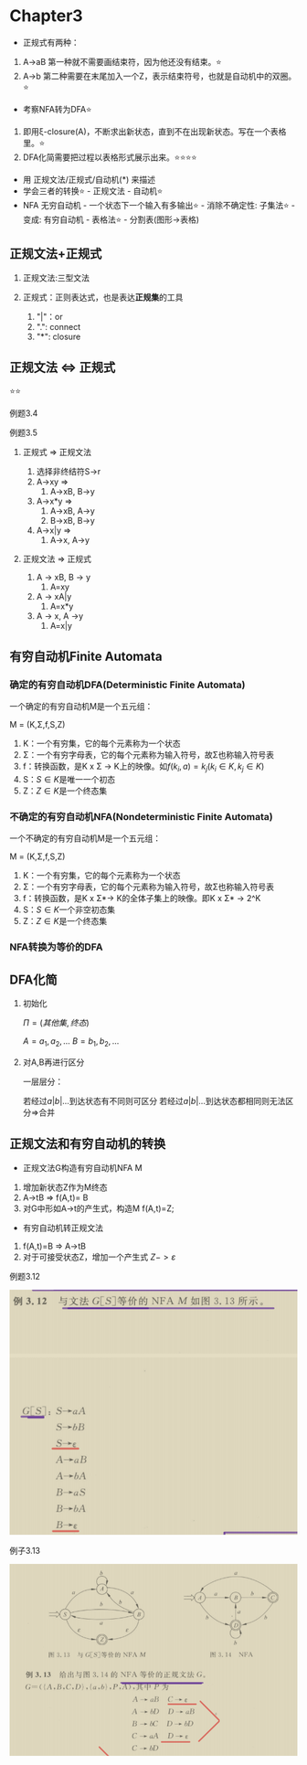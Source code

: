 # Chapter3

- 正规式有两种：

1. A->aB  第一种就不需要画结束符，因为他还没有结束。⭐
2. A->b   第二种需要在末尾加入一个Z，表示结束符号，也就是自动机中的双圈。⭐

- 考察NFA转为DFA⭐

1. 即用ξ-closure(A)，不断求出新状态，直到不在出现新状态。写在一个表格里。⭐
2. DFA化简需要把过程以表格形式展示出来。⭐⭐⭐⭐

- 用 正规文法/正规式/自动机(\*) 来描述
- 学会三者的转换⭐
      - 正规文法 - 自动机⭐
- NFA 无穷自动机
      - 一个状态下一个输入有多输出⭐
      - 消除不确定性: 子集法⭐
          - 变成: 有穷自动机
      - 表格法⭐
      - 分割表(图形->表格)

## 正规文法+正规式

1. 正规文法:三型文法

2. 正规式：正则表达式，也是表达**正规集**的工具
   1. "|"：or
   2. ".": connect
   3. "*": closure

## 正规文法 <=> 正规式

⭐⭐

例题3.4

例题3.5

1. 正规式 => 正规文法
   1. 选择非终结符S->r
   2. A->xy =>
      1. A->xB, B->y
   3. A->x*y =>
      1. A->xB, A->y
      2. B->xB, B->y
   4. A->x|y =>
      1. A->x, A->y

2. 正规文法 => 正规式
   1. A -> xB, B -> y
      1. A=xy
   2. A -> xA|y
      1. A=x*y
   3. A -> x, A ->y
      1. A=x|y

## 有穷自动机Finite Automata

### 确定的有穷自动机DFA(Deterministic Finite Automata)

一个确定的有穷自动机M是一个五元组：

M = (K,Σ,f,S,Z)

1. K：一个有穷集，它的每个元素称为一个状态
2. Σ：一个有穷字母表，它的每个元素称为输入符号，故Σ也称输入符号表
3. f：转换函数，是K x Σ -> K上的映像。如$f(k_i,a) = k_j(k_i \in K,k_j \in K)$
4. S：$S\in K$是唯一一个初态
5. Z：$Z\in K$是一个终态集

### 不确定的有穷自动机NFA(Nondeterministic Finite Automata)

一个不确定的有穷自动机M是一个五元组：

M = (K,Σ,f,S,Z)

1. K：一个有穷集，它的每个元素称为一个状态
2. Σ：一个有穷字母表，它的每个元素称为输入符号，故Σ也称输入符号表
3. f：转换函数，是K x Σ*-> K的全体子集上的映像。即K x Σ* -> 2^K
4. S：$S\in K$一个非空初态集
5. Z：$Z\in K$是一个终态集

### NFA转换为等价的DFA

## DFA化简

1. 初始化

    $\Pi = ({其他集},{终态})$

    $A={a_1,a_2,\dots}$
    $B={b_1,b_2,\dots}$

2. 对A,B再进行区分

    一层层分：

    若经过$a|b|\dots$到达状态有不同则可区分
    若经过$a|b|\dots$到达状态都相同则无法区分=>合并

## 正规文法和有穷自动机的转换

- 正规文法G构造有穷自动机NFA M

1. 增加新状态Z作为M终态
2. A->tB => f(A,t)= B
3. 对G中形如A->t的产生式，构造M f(A,t)=Z;

- 有穷自动机转正规文法

1. f(A,t)=B => A->tB
2. 对于可接受状态Z，增加一个产生式 $Z->\varepsilon$

例题3.12

![20220604165908](https://raw.githubusercontent.com/Logible/Image/main/note_image/20220604165908.png)

例子3.13

![20220604165944](https://raw.githubusercontent.com/Logible/Image/main/note_image/20220604165944.png)
